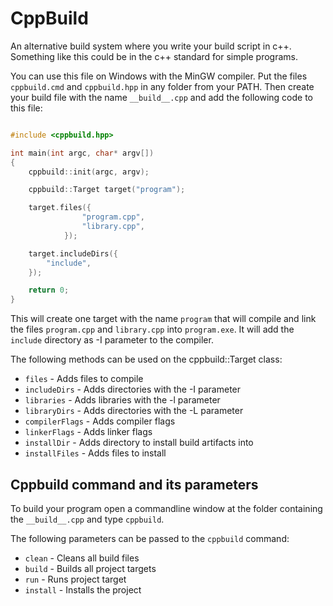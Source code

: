 # CppBuild

An alternative build system where you write your build script in c++. Something like this could be in the c++ standard for simple programs.

You can use this file on Windows with the MinGW compiler. Put the files ``cppbuild.cmd`` and ``cppbuild.hpp`` in any folder from your PATH. Then create your build file with the name ``__build__.cpp`` and add the following code to this file:

```c++

#include <cppbuild.hpp>

int main(int argc, char* argv[])
{
    cppbuild::init(argc, argv);

    cppbuild::Target target("program");

    target.files({
                "program.cpp",
                "library.cpp",
            });

    target.includeDirs({
        "include",
    });

    return 0;
}

```

This will create one target with the name ``program`` that will compile and link the files ``program.cpp`` and ``library.cpp`` into ``program.exe``. It will add the ``include`` directory as -I parameter to the compiler.

The following methods can be used on the cppbuild::Target class:

* ``files`` - Adds files to compile
* ``includeDirs`` - Adds directories with the -I parameter
* ``libraries`` - Adds libraries with the -l parameter
* ``libraryDirs`` - Adds directories with the -L parameter
* ``compilerFlags`` - Adds compiler flags
* ``linkerFlags`` - Adds linker flags
* ``installDir`` - Adds directory to install build artifacts into
* ``installFiles`` - Adds files to install

## Cppbuild command and its parameters

To build your program open a commandline window at the folder containing the ``__build__.cpp`` and type ``cppbuild``.

The following parameters can be passed to the ``cppbuild`` command:

* ``clean`` - Cleans all build files
* ``build`` - Builds all project targets
* ``run`` - Runs project target
* ``install`` - Installs the project
